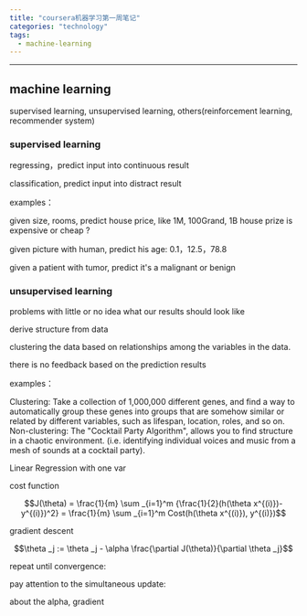 ```yaml
---
title: "coursera机器学习第一周笔记"
categories: "technology"
tags:
  - machine-learning
---
```



---

## machine learning

supervised learning, unsupervised learning, others(reinforcement learning, recommender system)

### supervised learning

regressing，predict input into continuous result

classification, predict input into distract result

examples：

given size, rooms, predict house price, like 1M, 100Grand, 1B house prize is expensive or cheap ?

given picture with human, predict his age: 0.1，12.5，78.8

given a patient with tumor, predict it's a malignant or benign

### unsupervised learning

problems with little or no idea what our results should look like

derive structure from data

clustering the data based on relationships among the variables in the data.

there is no feedback based on the prediction results

examples：

Clustering: Take a collection of 1,000,000 different genes, and find a way to automatically group these genes into groups that are somehow similar or related by different variables, such as lifespan, location, roles, and so on.
Non-clustering: The "Cocktail Party Algorithm", allows you to find structure in a chaotic environment. (i.e. identifying individual voices and music from a mesh of sounds at a cocktail party).

Linear Regression with one var

cost function

$$J(\theta) = \frac{1}{m} \sum _{i=1}^m {\frac{1}{2}(h(\theta x^{(i)})-y^{(i)})^2} = \frac{1}{m} \sum _{i=1}^m Cost(h(\theta x^{(i)}), y^{(i)})$$

gradient descent

$$\theta _j := \theta _j - \alpha \frac{\partial J(\theta)}{\partial \theta _j}$$

repeat until convergence:



pay attention to the simultaneous update:


about the alpha, gradient
